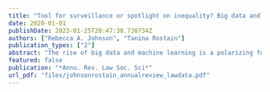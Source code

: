 ```yaml
---
title: "Tool for surveillance or spotlight on inequality? Big data and the law"
date: 2020-01-01
publishDate: 2023-01-25T20:47:30.730734Z
authors: ["Rebecca A. Johnson", "Tanina Rostain"]
publication_types: ["2"]
abstract: "The rise of big data and machine learning is a polarizing force among those studying inequality and the law. Big data and tools like predictive modeling may amplify inequalities in the law, subjecting vulnerable individuals to enhanced surveillance. But these data and tools may also serve an opposite function, shining a spotlight on inequality and subjecting powerful institutions to enhanced oversight. We begin with a typology of the role of big data in inequality and the law. The typology asks questions—Which type of individual or institutional actor holds the data? What problem is the actor trying to use the data to solve?—that help situate the use of big data within existing scholarship on law and inequality. We then highlight the dual uses of big data and computational methods—data for surveillance and data as a spotlight—in three areas of law: rental housing, child welfare, and opioid prescribing. Our review highlights asymmetries where the lack of data infrastructure to measure basic facts about inequality within the law has impeded the spotlight function."
featured: false
publication: "*Annu. Rev. Law Soc. Sci*"
url_pdf: "files/johnsonrostain_annualreview_lawdata.pdf"
---
```


